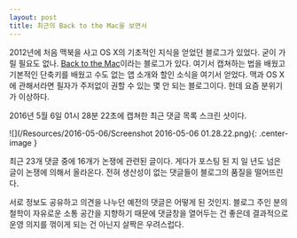 ```yaml
---
layout: post
title: 최근의 Back to the Mac을 보면서
---
```


2012년에 처음 맥북을 사고 OS X의 기초적인 지식을 얻었던 블로그가 있었다. 굳이 가릴 필요도 없나. [Back to the Mac](http://macnews.tistory.com)이라는 블로그가 있다. 여기서 캡쳐하는 법을 배웠고 기본적인 단축키를 배웠고 수도 없는 앱 소개와 할인 소식을 여기서 얻었다. 맥과 OS X에 관해서라면 필자가 주저없이 권할 수 있는 몇 안 되는 블로그이다. 헌데 요즘 분위기가 이상하다.

2016년 5월 6일 01시 28분 22초에 캡쳐한 최근 댓글 목록 스크린 샷이다.

![](/Resources/2016-05-06/Screenshot 2016-05-06 01.28.22.png){: .center-image }

최근 23개 댓글 중에 16개가 논쟁에 관련된 글이다. 게다가 포스팅 된 지 일 년도 넘은 글이 논쟁에 의해서 올라온다. 전혀 생산성이 없는 댓글들이 블로그의 품질을 떨어뜨린다.

서로 정보도 공유하고 의견을 나누던 예전의 댓글은 어떻게 된 것인지. 블로그 주인 분의 철학이 자유로운 소통 공간을 지향하기 때문에 댓글창을 열어두는 건  좋은데 결과적으로 운영 의지를 꺾이게 되는 건 아닌지 살짝은 우려스럽다.